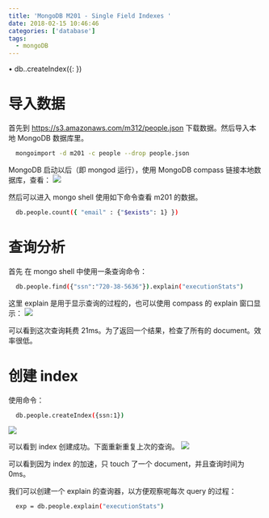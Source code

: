 ```yaml
---
title: 'MongoDB M201 - Single Field Indexes '
date: 2018-02-15 10:46:46
categories: ['database']
tags:
  - mongoDB
---
```

• db.<collection>.createIndex({<field>: <direction>})

# 导入数据

首先到 https://s3.amazonaws.com/m312/people.json 下载数据。然后导入本地 MongoDB 数据库里。
```bash
  mongoimport -d m201 -c people --drop people.json
```
MongoDB 启动以后（即 mongod 运行），使用 MongoDB compass 链接本地数据库，查看：
![](1.png)

然后可以进入 mongo shell 使用如下命令查看 m201 的数据。
```bash
  db.people.count({ "email" : {"$exists": 1} })
```

# 查询分析
首先 在 mongo shell 中使用一条查询命令：
```bash
  db.people.find({"ssn":"720-38-5636"}).explain("executionStats")
```
这里 explain 是用于显示查询的过程的，也可以使用 compass 的 explain 窗口显示：
![](2.png)


可以看到这次查询耗费 21ms。为了返回一个结果，检查了所有的 document。效率很低。

# 创建 index
使用命令：
```bash
  db.people.createIndex({ssn:1})
```
![](3.png)


可以看到 index 创建成功。下面重新重复上次的查询。
![](4.png)

可以看到因为 index 的加速，只 touch 了一个 document，并且查询时间为 0ms。

我们可以创建一个 explain 的查询器，以方便观察呢每次 query 的过程：
```bash
  exp = db.people.explain("executionStats")
```
